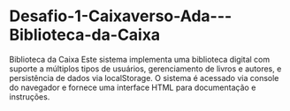 # Desafio-1-Caixaverso-Ada---Biblioteca-da-Caixa
Biblioteca da Caixa
Este sistema implementa uma biblioteca digital com suporte a múltiplos tipos de usuários, gerenciamento de livros e autores, e persistência de dados via localStorage. O sistema é acessado via console do navegador e fornece uma interface HTML para documentação e instruções.
